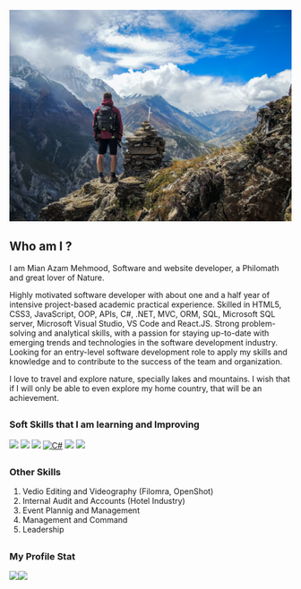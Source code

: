 ![My cover Image](images/simon-english-48nerZQCHgo-unsplash.jpg)

## Who am I ?
I am Mian Azam Mehmood, Software and website developer, a Philomath and great lover of Nature. 

Highly motivated software developer with about one and a half year of intensive project-based academic practical experience. Skilled in HTML5, CSS3, JavaScript, OOP, APIs, C#, .NET, MVC, ORM, SQL, Microsoft SQL server, Microsoft Visual Studio, VS Code and React.JS. Strong problem- solving and analytical skills, with a passion for staying up-to-date with emerging trends and technologies in the software development industry. Looking for an entry-level software development role to apply my skills and knowledge and to contribute to the success of the team and organization.

I love to travel and explore nature, specially lakes and mountains. I wish that if I will only be able to even explore my home country, that will be an achievement. 

##

### Soft Skills that I am learning and Improving

![](https://img.shields.io/badge/HTML5-E34F26?style=for-the-badge&logo=html5&logoColor=white)
![](https://img.shields.io/badge/CSS3-1572B6?style=for-the-badge&logo=css3&logoColor=white)
![](https://img.shields.io/badge/JavaScript-323330?style=for-the-badge&logo=javascript&logoColor=F7DF1E)
[![C#](https://img.shields.io/badge/Language-C%23-blue.svg?logo=csharp)](https://docs.microsoft.com/en-us/dotnet/csharp/)
![](https://img.shields.io/badge/GitHub-100000?style=for-the-badge&logo=github&logoColor=white)
![](https://img.shields.io/badge/YouTube-FF0000?style=for-the-badge&logo=youtube&logoColor=white)

##

### Other Skills 
1. Vedio Editing and Videography (Filomra, OpenShot)
2. Internal Audit and Accounts (Hotel Industry)
3. Event Plannig and Management
4. Management and Command
5. Leadership

##

### My Profile Stat
![](https://github-readme-stats.vercel.app/api/top-langs/?username=mian-azam)![](https://github-profile-summary-cards.vercel.app/api/cards/profile-details?username=mian-azam&theme=vue)





